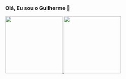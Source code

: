 ### Olá, Eu sou o Guilherme 👋

<div>
 <a href="https://beacons.ai/guilherme-vale">
 <img height="180em" src="https://github-readme-stats.vercel.app/api?username=guilherme-vale&show_icons=true&theme=dark"/>
  <img height="180em" src="https://github-readme-stats.vercel.app/api/top-langs/?username=guilherme-vale&layout=compact&theme=dark)](https://github.com/anuraghazra/github-readme-stats"/>
</div>
